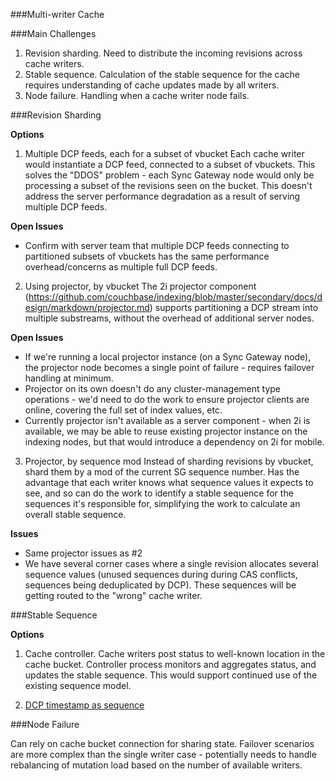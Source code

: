 ###Multi-writer Cache

###Main Challenges
 1. Revision sharding. Need to distribute the incoming revisions across cache writers.
 2. Stable sequence. Calculation of the stable sequence for the cache requires understanding of cache updates made by all writers.
 3. Node failure. Handling when a cache writer node fails.

###Revision Sharding

**Options**
1. Multiple DCP feeds, each for a subset of vbucket
Each cache writer would instantiate a DCP feed, connected to a subset of vbuckets.  This solves the "DDOS" problem - each Sync Gateway node would only be processing a subset of the revisions seen on the bucket.  This doesn't address the server performance degradation as a result of serving multiple DCP feeds.

**Open Issues**
 * Confirm with server team that multiple DCP feeds connecting to partitioned subsets of vbuckets has the same performance overhead/concerns as multiple full DCP feeds.



2. Using projector, by vbucket
The 2i projector component (https://github.com/couchbase/indexing/blob/master/secondary/docs/design/markdown/projector.md) supports partitioning a DCP stream into multiple substreams, without the overhead of additional server nodes.

**Open Issues**
 * If we're running a local projector instance (on a Sync Gateway node), the projector node becomes a single point of failure - requires failover handling at minimum.
 * Projector on its own doesn't do any cluster-management type operations - we'd need to do the work to ensure projector clients are online, covering the full set of index values, etc.
 * Currently projector isn't available as a server component - when 2i is available, we may be able to reuse existing projector instance on the indexing nodes, but that would introduce a dependency on 2i for mobile.


3. Projector, by sequence mod
Instead of sharding revisions by vbucket, shard them by a mod of the current SG sequence number.  Has the advantage that each writer knows what sequence values it expects to see, and so can do the work to identify a stable sequence for the sequences it's responsible for, simplifying the work to calculate an overall stable sequence.

**Issues**
 * Same projector issues as #2
 * We have several corner cases where a single revision allocates several sequence values (unused sequences during during CAS conflicts, sequences being deduplicated by DCP).  These sequences will be getting routed to the "wrong" cache writer.


###Stable Sequence

**Options**
 1. Cache controller.  Cache writers post status to well-known location in the cache bucket.  Controller process monitors and aggregates status, and updates the stable sequence.  This would support continued use of the existing sequence model.

 2. [DCP timestamp as sequence](timestamp_sequence.md)


###Node Failure

Can rely on cache bucket connection for sharing state.  Failover scenarios are more complex than the single writer case - potentially needs to handle rebalancing of mutation load based on the number of available writers.